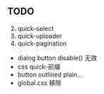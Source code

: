 ## TODO

2. quick-select
3. quick-uploader
4. quick-pagination

- dialog button disable() 无效
- css quick-前缀
- button outlined plain...
- global.css 移除

